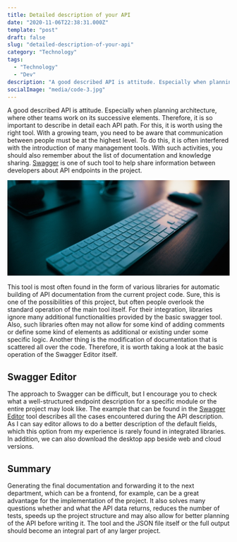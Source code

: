 ```yaml
---
title: Detailed description of your API
date: "2020-11-06T22:38:31.000Z"
template: "post"
draft: false
slug: "detailed-description-of-your-api"
category: "Technology"
tags:
  - "Technology"
  - "Dev"
description: "A good described API is attitude. Especially when planning architecture, where other teams work on its successive elements. Therefore, it is so important to describe in detail each API path. For this, it is worth using the right tool."
socialImage: "media/code-3.jpg"
---
```

A good described API is attitude. Especially when planning architecture, where other teams work on its successive elements. Therefore, it is so important to describe in detail each API path. For this, it is worth using the right tool.
With a growing team, you need to be aware that communication between people must be at the highest level. To do this, it is often interfered with the introduction of many management tools. With such activities, you should also remember about the list of documentation and knowledge sharing. [Swagger](swagger.io) is one of such tool to help share information between developers about API endpoints in the project.

![Functions of Swagger](/media/code-3.jpg)

This tool is most often found in the form of various libraries for automatic building of API documentation from the current project code. Sure, this is one of the possibilities of this project, but often people overlook the standard operation of the main tool itself. For their integration, libraries ignore many additional functionalities provided by the basic swagger tool. Also, such libraries often may not allow for some kind of adding comments or define some kind of elements as additional or existing under some specific logic. Another thing is the modification of documentation that is scattered all over the code. Therefore, it is worth taking a look at the basic operation of the Swagger Editor itself.

## Swagger Editor
The approach to Swagger can be difficult, but I encourage you to check what a well-structured endpoint description for a specific module or the entire project may look like. The example that can be found in the [Swagger Editor](https://editor.swagger.io/) tool describes all the cases encountered during the API description. As I can say editor allows to do a better description of the default fields, which this option from my experience is rarely found in integrated libraries. In addition, we can also download the desktop app beside web and cloud versions.

## Summary
Generating the final documentation and forwarding it to the next department, which can be a frontend, for example, can be a great advantage for the implementation of the project. It also solves many questions whether and what the API data returns, reduces the number of tests, speeds up the project structure and may also allow for better planning of the API before writing it. The tool and the JSON file itself or the full output should become an integral part of any larger project.